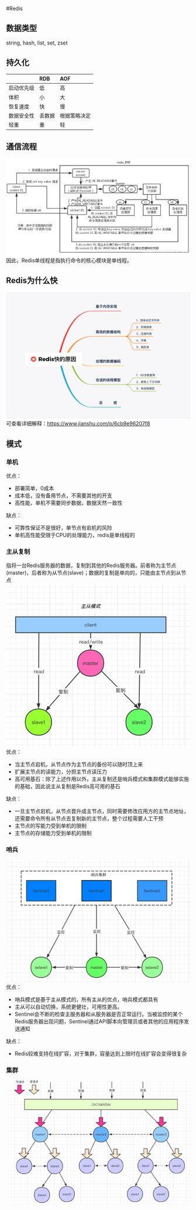 #Redis

## 数据类型
string, hash, list, set, zset

## 持久化
|&nbsp;|RDB|AOF|
|-------|:---|:---|
|启动优先级|低|高|
|体积|小|大|
|恢复速度|快|慢|
|数据安全性|丢数据|根据策略决定|
|轻重|重|轻|

## 通信流程
![avatar](redis.png)
因此，Redis单线程是指执行命令的核心模块是单线程。

## Redis为什么快
![avatar](redis-fast.png)
可查看详细解释：https://www.jianshu.com/p/6cb9e96207f8

## 模式
### 单机
优点：
* 部署简单，0成本
* 成本低，没有备用节点，不需要其他的开支
* 高性能，单机不需要同步数据，数据天然一致性

缺点：
* 可靠性保证不是很好，单节点有宕机的风险
* 单机高性能受限于CPU的处理能力，redis是单线程的

### 主从复制
指将一台Redis服务器的数据，复制到其他的Redis服务器。前者称为主节点(master)，后者称为从节点(slave)；数据的复制是单向的，只能由主节点到从节点
![avatar](master-slave.jpg)
优点：
* 当主节点宕机，从节点作为主节点的备份可以随时顶上来
* 扩展主节点的读能力，分担主节点读压力
* 高可用基石：除了上述作用以外，主从复制还是哨兵模式和集群模式能够实施的基础，因此说主从复制是Redis高可用的基石

缺点：
* 一旦主节点宕机，从节点晋升成主节点，同时需要修改应用方的主节点地址，还需要命令所有从节点去复制新的主节点，整个过程需要人工干预
* 主节点的写能力受到单机的限制
* 主节点的存储能力受到单机的限制

### 哨兵
![avatar](sentinel.jpg)
优点：
* 哨兵模式是基于主从模式的，所有主从的优点，哨兵模式都具有
* 主从可以自动切换，系统更健壮，可用性更高。
* Sentinel会不断的检查主服务器和从服务器是否正常运行。当被监控的某个Redis服务器出现问题，Sentinel通过API脚本向管理员或者其他的应用程序发送通知

缺点：
* Redis较难支持在线扩容，对于集群，容量达到上限时在线扩容会变得很复杂

### 集群
![avatar](cluster.jpg)